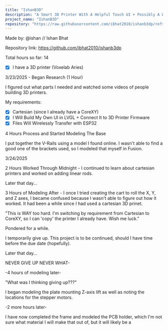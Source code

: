 ```yaml
---
title: "IshanB3D"
description: "A Smart 3D Printer With A Helpful Touch UI + Possibly A Wireless Feature"
project_name: "IshanB3D"
repository: "https://raw.githubusercontent.com/ibhat2010/ishanb3dp/refs/heads/main/JOURNAL.md"
---
```

Made by: @ishan // Ishan Bhat

Repository link: https://github.com/ibhat2010/ishanb3dp

Total hours so far: 14

- [x] I have a 3D printer (Voxelab Aries)

3/23/2025 - Began Research (1 Hour)

I figured out what parts I needed and watched some videos of people building 3D printers.

My requirements:

- [x] Cartesian (since I already have a CoreXY)
- [x] I Will Build My Own UI in LVGL + Connect It to 3D Printer Firmware
- [x] Files Will Wirelessly Transfer with ESP32

4 Hours Process and Started Modeling The Base

I put together the V-Rails using a model I found online. I wasn't able to find a good one of the brackets used, so I modeled that myself in Fusion.

3/24/2025

2 Hours Worked Through Midnight - I continued to learn about cartesian printers and worked on adding linear rods.

Later that day...

3 Hours of Modeling After - I once I tried creating the cart to roll the X, Y, and Z axes, I became confused because I wasn't able to figure out how it worked. It had been a while since I had used a cartesian 3D prinet.

"This is WAY too hard. I'm switching by requirement from Cartesian to CoreXY, so I can 'copy' the printer I already have. Wish me luck."

Pondered for a while.

I temporarily give up. This project is to be continued, should I have time before the due date (hopefully).

Later that day...

NEVER GIVE UP NEVER WHAT-

-4 hours of modeling later-

"What was I thinking giving up???"

I began modeling the plate mounting Z-axis lift as well as noting the locations for the stepper motors.

-2 more hours later-

I have now completed the frame and modeled the PCB holder, which I'm not sure what material I will make that out of, but it will likely be a 
